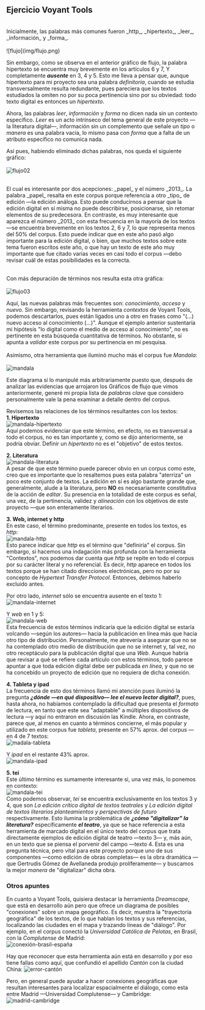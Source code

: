 ## Ejercicio Voyant Tools ##
<br/>
Inicialmente, las palabras más comunes fueron _http_, _hipertexto_, _leer_, _información_ y _forma_. <br/><br/>
![flujo](img/flujo.png)

Sin embargo, como se observa en el anterior gráfico de flujo, la palabra hipertexto se encuentra muy brevemente en los artículos 6 y 7, Y completamente ***ausente*** en 3, 4 y 5. Esto me lleva a pensar que, aunque hipertexto para mi proyecto sea una palabra _definitoria_, cuando se estudia transversalmente resulta redundante, pues pareciera que los textos estudiados la omiten no por su poca pertinencia sino por su obviedad: todo texto digital es entonces un _hipertexto_. <br/>

Ahora, las palabras _leer_, _información_ y _forma_ no dicen nada sin un contexto específico. _Leer_ es un acto intrínseco del tema general de este proyecto —la literatura digital—, información sin un complemento que señale un _tipo_ o _manera_ es una palabra vacía, lo mismo pasa con _forma_ que a falta de un atributo específico no comunica nada. 
<br/>

Así pues, habiendo eliminado dichas palabras, nos queda el siguiente gráfico: <br/><br/>
![flujo02](img/flujo02.png)

<br/>
El cual es interesante por dos acepciones: _papel_ y el número _2013_. La palabra _papel_ resalta en este corpus porque referencia a otro _tipo_ de edición —la edición análoga. Esto puede conducirnos a pensar que la edición digital en sí misma no puede describirse, posicionarse, sin retomar elementos de su predecesora. En contraste, es muy interesante que aparezca el número _2013_ con esta frecuencia en la mayoría de los textos —se encuentra brevemente en los textos 2, 6 y 7, lo que representa menos del 50% del corpus. Esto puede indicar que en este año pasó algo importante para la edición digital, o bien, que muchos textos sobre este tema fueron escritos este año, o que hay un texto de este año muy importante que fue citado varias veces en casi todo el corpus —debo revisar cuál de estas posibilidades es la correcta. 
<br/><br/>

Con más depuración de términos nos resulta esta otra gráfica: <br/><br/>
![flujo03](img/flujo03.png)
<br/>

Aquí, las nuevas palabras más frecuentes son: _conocimiento_, _acceso_ y _nuevo_. Sin embargo, revisando la herramienta _contextos_ de Voyant Tools, podemos descartarlos, pues están ligados uno a otro en frases como "(...) nuevo acceso al conocimiento (...)". Aunque el ejemplo anterior sustentaría mi hipótesis "lo digital como el medio de acceso al conocimiento", no es pertinente en esta búsqueda cuantitativa de términos. No obstante, sí apunta a _validar_ este corpus por su pertinencia en mi pesquisa. 
<br/><br/>
Asimismo, otra herramienta que iluminó mucho más el corpus fue _Mandala_: <br/><br/>
![mandala](img/mandala.png)
<br/>

Este diagrama sí lo manipulé más arbitrariamente puesto que, después de analizar las evidencias que arrojaron los Gráficos de flujo que vimos anteriormente, generé mi propia lista de _palabras clave_ que considero personalmente vale la pena examinar a detalle dentro del corpus.

Revisemos las relaciones de los términos resultantes con los textos: 
<br/>**1. Hipertexto**
<br/>![mandala-hipertexto](img/mandala-hipertexto.png)<br/>
Aquí podemos evidenciar que este término, en efecto, no es transversal a todo el corpus, no es tan importante y, como se dijo anteriormente, se podría obviar. Definir un _hipertexto_ no es el "objetivo" de estos textos. 

**2. Literatura** 
<br/>![mandala-literatura](img/mandala-literatura.png)<br/>
A pesar de que este término puede parecer obvio en un corpus como este, creo que es importante que lo resaltemos pues esta palabra "aterriza" un poco este conjunto de textos. La edición en sí es algo bastante grande que, generalmente, alude a la literatura, pero **NO** es necesariamente constitutiva de la acción de _editar_. Su presencia en la totalidad de este corpus es señal, una vez, de la pertinencia, validez y _alineación_ con los objetivos de este proyecto —que son enteramente literarios.

**3. Web, internet y http** <br/>
En este caso, el término predominante, presente en todos los textos, es _http_: 
<br/>![mandala-http](img/mandala-http.png) <br/>
Esto parece indicar que _http_ es el término que "definiría" el corpus. Sin embargo, si hacemos una indagación más profunda con la herramienta "Contextos", nos podemos dar cuenta que _http_ se repite en todo el corpus por su carácter literal y no referencial. Es decir, _http_ aparece en todos los textos porque se han citado direcciones electrónicas, pero no por su concepto de _Hypertext Transfer Protocol_. Entonces, debimos haberlo excluido antes. <br/>

Por otro lado, _internet_ sólo se encuentra ausente en el texto 1: 
<br/>![mandala-internet](img/mandala-internet.png) <br/>

Y _web_ en 1 y 5: 
<br/>![mandala-web](img/mandala-web.png) <br/>
Esta frecuencia de estos términos indicaría que la edición digital se estaría volcando —según los autores— hacia la publicación en línea más que hacia otro tipo de distribución. Personalmente, me atrevería a asegurar que no se ha contemplado otro medio de distribución que no se internet y, tal vez, no otro receptáculo para la publicación digital que una _Web_. Aunque habría que revisar a qué se refiere cada artículo con estos términos, todo parece apuntar a que toda edición digital debe ser publicada _en línea_, y que no se ha concebido un proyecto de edición que no requiera de dicha conexión.

**4. Tableta y ipad**<br/> 
La frecuencia de esto dos términos llamó mi atención pues iluminó la pregunta ***¿dónde —en qué dispositivo— lee el nuevo lector digital?***, pues, hasta ahora, no habíamos contemplado la dificultad que presenta el _formato_ de lectura, en tanto que este sea "adaptable" a múltiples dispositivos de lectura —y aquí no entraron en discusión las Kindle. 
Ahora, en contraste, parece que, al menos en cuanto a términos concierne, el más popular y utilizado en este corpus fue _tableta_, presente en 57% aprox. del corpus —en 4 de 7 textos:
<br/>![madala-tableta](img/madala-tableta.png)<br/>

Y _ipad_ en el restante 43% aprox.
<br/>![mandala-ipad](img/mandala-ipad.png)<br/>

**5. tei** <br/>
Este último término es sumamente interesante si, una vez más, lo ponemos en contexto:
<br/>![mandala-tei](img/mandala-tei.png)<br/>
Como podemos observar, _tei_ se encuentra exclusivamente en los textos 3 y 4, que son _La edición crítica digital de textos teatrales_ y _La edición digital de textos literarios planteamientos y perspectivas de futuro_ respectivamente. Esto ilumina la problemática de ***¿cómo "digitalizar" la literatura?*** específicamente ***el teatro***, ya que se hace referencia a esta herramienta de marcado digital en el único texto del corpus que trata directamente ejemplos de edición digital de teatro —texto 3— y, más aún, en un texto que se piensa el porvenir del campo —texto 4. Esta es una pregunta técnica, pero vital para este proyecto porque uno de sus componentes —como edición de obras completas— es la obra dramática —que Gertrudis Gómez de Avellaneda produjo prolíferamente— y buscamos la mejor _manera_ de "digitalizar" dicha obra.

### Otros apuntes ###
En cuanto a Voyant Tools, quisiera destacar la herramienta _Dreamscape_, que está en desarrollo aún pero que ofrece un diagrama de posibles "conexiones" sobre un mapa geográfico. Es decir, muestra la "trayectoria geográfica" de los textos, de lo que hablan los textos y sus referencias, localizando las ciudades en el mapa y trazando líneas de "diálogo". Por ejemplo, en el corpus conectó la _Universidad Católica de Pelotas_, en Brasil, con la _Complutense_ de Madrid:
<br/>![conexión-brasil-españa](img/conexión-brasil-españa.png)<br/>

Hay que reconocer que esta herramienta aún está en desarrollo y por eso tiene fallas como aquí, que confundió el apellido _Cantón_ con la ciudad China:
![error-cantón](img/error-cantón.png)

Pero, en general puede ayudar a hacer conexiones geográficas que resultan interesantes para localizar espacialmente el diálogo, como esta entre Madrid —Universidad Complutense— y Cambridge:
![madrid-cambridge](img/madrid-cambridge.png)
